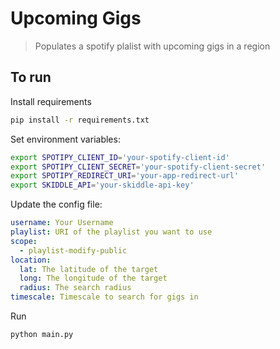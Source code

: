 # Upcoming Gigs

> Populates a spotify plalist with upcoming gigs in a region

## To run

Install requirements
```sh
pip install -r requirements.txt
```

Set environment variables:
```sh
export SPOTIPY_CLIENT_ID='your-spotify-client-id'
export SPOTIPY_CLIENT_SECRET='your-spotify-client-secret'
export SPOTIPY_REDIRECT_URI='your-app-redirect-url'
export SKIDDLE_API='your-skiddle-api-key'
```

Update the config file:
```yaml
username: Your Username
playlist: URI of the playlist you want to use
scope:
  - playlist-modify-public
location:
  lat: The latitude of the target
  long: The longitude of the target
  radius: The search radius
timescale: Timescale to search for gigs in
```

Run
```sh
python main.py
```
